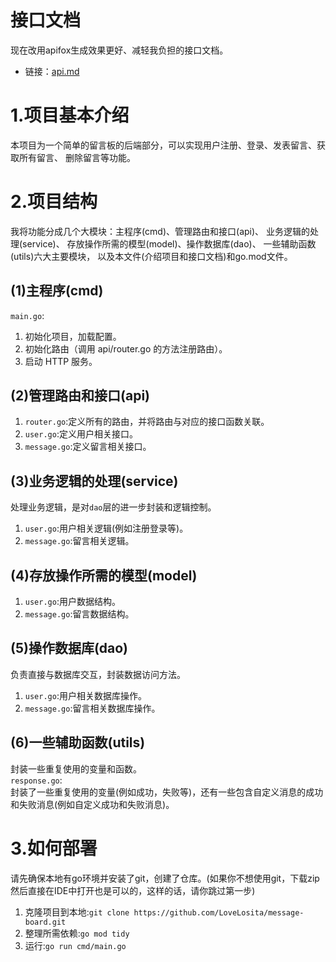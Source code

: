 # 接口文档
现在改用apifox生成效果更好、减轻我负担的接口文档。
- 链接：<a href="https://f3px86u2dx.apifox.cn/" target="_blank">api.md</a>
# 1.项目基本介绍
本项目为一个简单的留言板的后端部分，可以实现用户注册、登录、发表留言、获取所有留言、
删除留言等功能。
# 2.项目结构
我将功能分成几个大模块：主程序(cmd)、管理路由和接口(api)、
业务逻辑的处理(service)、 存放操作所需的模型(model)、操作数据库(dao)、
一些辅助函数(utils)六大主要模块， 以及本文件(介绍项目和接口文档)和go.mod文件。
## (1)主程序(cmd)
`main.go`:
1. 初始化项目，加载配置。
2. 初始化路由（调用 api/router.go 的方法注册路由）。
3. 启动 HTTP 服务。
## (2)管理路由和接口(api)
1. `router.go`:定义所有的路由，并将路由与对应的接口函数关联。
2. `user.go`:定义用户相关接口。
3. `message.go`:定义留言相关接口。
## (3)业务逻辑的处理(service)
处理业务逻辑，是对` dao `层的进一步封装和逻辑控制。
1. `user.go`:用户相关逻辑(例如注册登录等)。
2. `message.go`:留言相关逻辑。
## (4)存放操作所需的模型(model)
1. `user.go`:用户数据结构。
2. `message.go`:留言数据结构。
## (5)操作数据库(dao)
负责直接与数据库交互，封装数据访问方法。
1. `user.go`:用户相关数据库操作。
2. `message.go`:留言相关数据库操作。
## (6)一些辅助函数(utils)
封装一些重复使用的变量和函数。  
`response.go`:<br>封装了一些重复使用的变量(例如成功，失败等)，还有一些包含自定义消息的成功和失败消息(例如自定义成功和失败消息)。
# 3.如何部署
请先确保本地有go环境并安装了git，创建了仓库。(如果你不想使用git，下载zip然后直接在IDE中打开也是可以的，这样的话，请你跳过第一步)
1. 克隆项目到本地:`git clone https://github.com/LoveLosita/message-board.git`
2. 整理所需依赖:`go mod tidy`
3. 运行:`go run cmd/main.go`